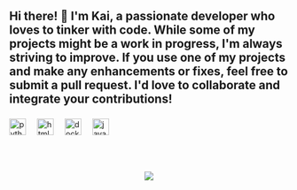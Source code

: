 <h2 align="left">Hi there! 👋 I'm Kai, a passionate developer who loves to tinker with code. While some of my projects might be a work in progress, I'm always striving to improve. If you use one of my projects and make any enhancements or fixes, feel free to submit a pull request. I'd love to collaborate and integrate your contributions!</h2>

###

###

###

<div align="left">
  <img src="https://cdn.jsdelivr.net/gh/devicons/devicon/icons/python/python-original.svg" height="30" alt="python logo"  />
  <img width="12" />
  <img src="https://cdn.jsdelivr.net/gh/devicons/devicon/icons/html5/html5-original.svg" height="30" alt="html5 logo"  />
  <img width="12" />
  <img src="https://cdn.jsdelivr.net/gh/devicons/devicon/icons/docker/docker-original.svg" height="30" alt="docker logo"  />
  <img width="12" />
  <img src="https://cdn.jsdelivr.net/gh/devicons/devicon/icons/javascript/javascript-original.svg" height="30" alt="javascript logo"  />
</div>

###


###

<br clear="both">


###

<div align="center">
  <img src="https://profile-counter.glitch.me/Rfkgaming89/count.svg?"  />
</div>

###
